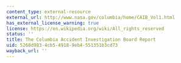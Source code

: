 ```yaml
---
content_type: external-resource
external_url: http://www.nasa.gov/columbia/home/CAIB_Vol1.html
has_external_license_warning: true
license: https://en.wikipedia.org/wiki/All_rights_reserved
status: ''
title: The Columbia Accident Investigation Board Report
uid: 5268d983-4cb5-4918-9eb4-551351b3cd73
wayback_url: ''
---
```

